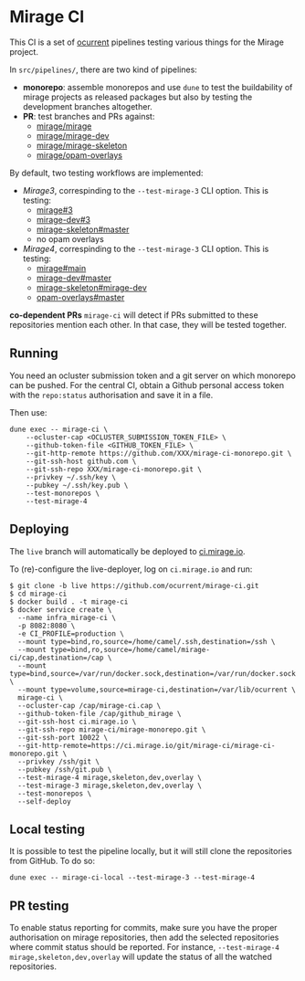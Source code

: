 # Mirage CI

This CI is a set of [ocurrent](https://github.com/ocurrent/ocurrent)
pipelines testing various things for the Mirage project.

In `src/pipelines/`, there are two kind of pipelines:

- **monorepo**: assemble monorepos and use `dune` to test the
  buildability of mirage projects as released packages but also by
  testing the development branches altogether.
- **PR**: test branches and PRs against:
  - [mirage/mirage](https://github.com/mirage/mirage)
  - [mirage/mirage-dev](https://github.com/mirage/mirage-dev)
  - [mirage/mirage-skeleton](https://github.com/mirage/mirage-skeleton)
  - [mirage/opam-overlays](https://github.com/mirage/opam-overlays)

By default, two testing workflows are implemented:
- *Mirage3*, correspinding to the `--test-mirage-3` CLI option. This is testing:
  - [mirage#3](https://github.com/mirage/mirage/tree/3)
  - [mirage-dev#3](https://github.com/mirage/mirage-dev/tree/3)
  - [mirage-skeleton#master](https://github.com/mirage/mirage-skeleton/tree/master)
  - no opam overlays
- *Mirage4*, correspinding to the `--test-mirage-3` CLI option. This is testing:
  - [mirage#main](https://github.com/mirage/mirage)
  - [mirage-dev#master](https://github.com/mirage/mirage-dev)
  - [mirage-skeleton#mirage-dev](https://github.com/mirage/mirage-skeleton/tree/mirage-dev)
  - [opam-overlays#master](https://github.com/mirage/opam-overlays)

**co-dependent PRs** `mirage-ci` will detect if PRs submitted to these
repositories mention each other. In that case, they will be
tested together.

## Running

You need an ocluster submission token and a git server on which
monorepo can be pushed. For the central CI, obtain a Github personal
access token with the `repo:status` authorisation and save it in a
file.

Then use:
```
dune exec -- mirage-ci \
    --ocluster-cap <OCLUSTER_SUBMISSION_TOKEN_FILE> \
    --github-token-file <GITHUB_TOKEN_FILE> \
    --git-http-remote https://github.com/XXX/mirage-ci-monorepo.git \
    --git-ssh-host github.com \
    --git-ssh-repo XXX/mirage-ci-monorepo.git \
    --privkey ~/.ssh/key \
    --pubkey ~/.ssh/key.pub \
    --test-monorepos \
    --test-mirage-4
```

## Deploying

The `live` branch will automatically be deployed to
[ci.mirage.io](https://ci.mirage.io/).

To (re)-configure the live-deployer, log on `ci.mirage.io` and run:

```
$ git clone -b live https://github.com/ocurrent/mirage-ci.git
$ cd mirage-ci
$ docker build . -t mirage-ci
$ docker service create \
  --name infra_mirage-ci \
  -p 8082:8080 \
  -e CI_PROFILE=production \
  --mount type=bind,ro,source=/home/camel/.ssh,destination=/ssh \
  --mount type=bind,ro,source=/home/camel/mirage-ci/cap,destination=/cap \
  --mount type=bind,source=/var/run/docker.sock,destination=/var/run/docker.sock \
  --mount type=volume,source=mirage-ci,destination=/var/lib/ocurrent \
  mirage-ci \
  --ocluster-cap /cap/mirage-ci.cap \
  --github-token-file /cap/github_mirage \
  --git-ssh-host ci.mirage.io \
  --git-ssh-repo mirage-ci/mirage-monorepo.git \
  --git-ssh-port 10022 \
  --git-http-remote=https://ci.mirage.io/git/mirage-ci/mirage-ci-monorepo.git \
  --privkey /ssh/git \
  --pubkey /ssh/git.pub \
  --test-mirage-4 mirage,skeleton,dev,overlay \
  --test-mirage-3 mirage,skeleton,dev,overlay \
  --test-monorepos \
  --self-deploy
```

## Local testing

It is possible to test the pipeline locally, but it will still clone
the repositories from GitHub. To do so:

```
dune exec -- mirage-ci-local --test-mirage-3 --test-mirage-4
```

## PR testing

To enable status reporting for commits, make sure you have the proper
authorisation on mirage repositories, then add the selected
repositories where commit status should be reported. For instance,
`--test-mirage-4 mirage,skeleton,dev,overlay` will update the status
of all the watched repositories.
